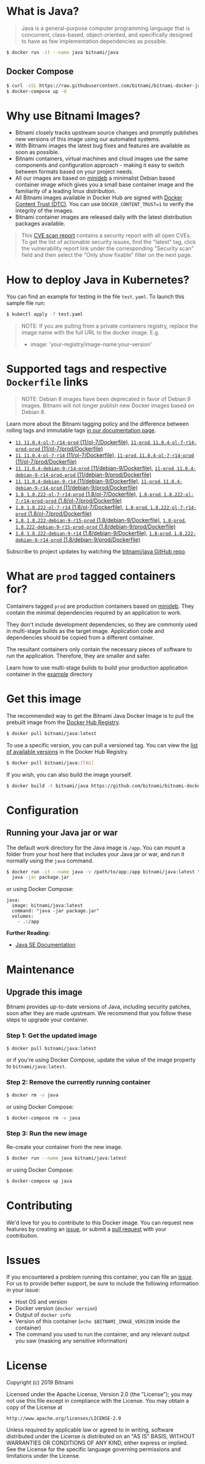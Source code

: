 # What is Java?

> Java is a general-purpose computer programming language that is concurrent, class-based, object-oriented, and specifically designed to have as few implementation dependencies as possible.

```bash
$ docker run -it --name java bitnami/java
```

## Docker Compose

```bash
$ curl -sSL https://raw.githubusercontent.com/bitnami/bitnami-docker-java/master/docker-compose.yml > docker-compose.yml
$ docker-compose up -d
```

# Why use Bitnami Images?

* Bitnami closely tracks upstream source changes and promptly publishes new versions of this image using our automated systems.
* With Bitnami images the latest bug fixes and features are available as soon as possible.
* Bitnami containers, virtual machines and cloud images use the same components and configuration approach - making it easy to switch between formats based on your project needs.
* All our images are based on [minideb](https://github.com/bitnami/minideb) a minimalist Debian based container image which gives you a small base container image and the familiarity of a leading linux distribution.
* All Bitnami images available in Docker Hub are signed with [Docker Content Trust (DTC)](https://docs.docker.com/engine/security/trust/content_trust/). You can use `DOCKER_CONTENT_TRUST=1` to verify the integrity of the images.
* Bitnami container images are released daily with the latest distribution packages available.


> This [CVE scan report](https://quay.io/repository/bitnami/java?tab=tags) contains a security report with all open CVEs. To get the list of actionable security issues, find the "latest" tag, click the vulnerability report link under the corresponding "Security scan" field and then select the "Only show fixable" filter on the next page.

# How to deploy Java in Kubernetes?

You can find an example for testing in the file `test.yaml`. To launch this sample file run:

```bash
$ kubectl apply -f test.yaml
```

> NOTE: If you are pulling from a private containers registry, replace the image name with the full URL to the docker image. E.g.
>
> - image: 'your-registry/image-name:your-version'

# Supported tags and respective `Dockerfile` links

> NOTE: Debian 8 images have been deprecated in favor of Debian 9 images. Bitnami will not longer publish new Docker images based on Debian 8.

Learn more about the Bitnami tagging policy and the difference between rolling tags and immutable tags [in our documentation page](https://docs.bitnami.com/containers/how-to/understand-rolling-tags-containers/).


- [`11`, `11.0.4-ol-7-r14-prod` (11/ol-7/Dockerfile)](https://github.com/bitnami/bitnami-docker-java/blob/11.0.4-ol-7-r14-prod/11/ol-7/Dockerfile), [`11-prod`, `11.0.4-ol-7-r14-prod-prod` (11/ol-7/prod/Dockerfile)](https://github.com/bitnami/bitnami-docker-java/blob/11.0.4-ol-7-r14-prod/11/ol-7/prod/Dockerfile)
- [`11`, `11.0.4-ol-7-r14` (11/ol-7/Dockerfile)](https://github.com/bitnami/bitnami-docker-java/blob/11.0.4-ol-7-r14/11/ol-7/Dockerfile), [`11-prod`, `11.0.4-ol-7-r14-prod` (11/ol-7/prod/Dockerfile)](https://github.com/bitnami/bitnami-docker-java/blob/11.0.4-ol-7-r14/11/ol-7/prod/Dockerfile)
- [`11`, `11.0.4-debian-9-r14-prod` (11/debian-9/Dockerfile)](https://github.com/bitnami/bitnami-docker-java/blob/11.0.4-debian-9-r14-prod/11/debian-9/Dockerfile), [`11-prod`, `11.0.4-debian-9-r14-prod-prod` (11/debian-9/prod/Dockerfile)](https://github.com/bitnami/bitnami-docker-java/blob/11.0.4-debian-9-r14-prod/11/debian-9/prod/Dockerfile)
- [`11`, `11.0.4-debian-9-r14` (11/debian-9/Dockerfile)](https://github.com/bitnami/bitnami-docker-java/blob/11.0.4-debian-9-r14/11/debian-9/Dockerfile), [`11-prod`, `11.0.4-debian-9-r14-prod` (11/debian-9/prod/Dockerfile)](https://github.com/bitnami/bitnami-docker-java/blob/11.0.4-debian-9-r14/11/debian-9/prod/Dockerfile)
- [`1.8`, `1.8.222-ol-7-r14-prod` (1.8/ol-7/Dockerfile)](https://github.com/bitnami/bitnami-docker-java/blob/1.8.222-ol-7-r14-prod/1.8/ol-7/Dockerfile), [`1.8-prod`, `1.8.222-ol-7-r14-prod-prod` (1.8/ol-7/prod/Dockerfile)](https://github.com/bitnami/bitnami-docker-java/blob/1.8.222-ol-7-r14-prod/1.8/ol-7/prod/Dockerfile)
- [`1.8`, `1.8.222-ol-7-r14` (1.8/ol-7/Dockerfile)](https://github.com/bitnami/bitnami-docker-java/blob/1.8.222-ol-7-r14/1.8/ol-7/Dockerfile), [`1.8-prod`, `1.8.222-ol-7-r14-prod` (1.8/ol-7/prod/Dockerfile)](https://github.com/bitnami/bitnami-docker-java/blob/1.8.222-ol-7-r14/1.8/ol-7/prod/Dockerfile)
- [`1.8`, `1.8.222-debian-9-r15-prod` (1.8/debian-9/Dockerfile)](https://github.com/bitnami/bitnami-docker-java/blob/1.8.222-debian-9-r15-prod/1.8/debian-9/Dockerfile), [`1.8-prod`, `1.8.222-debian-9-r15-prod-prod` (1.8/debian-9/prod/Dockerfile)](https://github.com/bitnami/bitnami-docker-java/blob/1.8.222-debian-9-r15-prod/1.8/debian-9/prod/Dockerfile)
- [`1.8`, `1.8.222-debian-9-r14` (1.8/debian-9/Dockerfile)](https://github.com/bitnami/bitnami-docker-java/blob/1.8.222-debian-9-r14/1.8/debian-9/Dockerfile), [`1.8-prod`, `1.8.222-debian-9-r14-prod` (1.8/debian-9/prod/Dockerfile)](https://github.com/bitnami/bitnami-docker-java/blob/1.8.222-debian-9-r14/1.8/debian-9/prod/Dockerfile)

Subscribe to project updates by watching the [bitnami/java GitHub repo](https://github.com/bitnami/bitnami-docker-java).

# What are `prod` tagged containers for?

Containers tagged `prod` are production containers based on [minideb](https://github.com/bitnami/minideb). They contain the minimal dependencies required by an application to work.

They don't include development dependencies, so they are commonly used in multi-stage builds as the target image. Application code and dependencies should be copied from a different container.

The resultant containers only contain the necessary pieces of software to run the application. Therefore, they are smaller and safer.

Learn how to use multi-stage builds to build your production application container in the [example](/example) directory

# Get this image

The recommended way to get the Bitnami Java Docker Image is to pull the prebuilt image from the [Docker Hub Registry](https://hub.docker.com/r/bitnami/java).

```bash
$ docker pull bitnami/java:latest
```

To use a specific version, you can pull a versioned tag. You can view the [list of available versions](https://hub.docker.com/r/bitnami/java/tags/) in the Docker Hub Registry.

```bash
$ docker pull bitnami/java:[TAG]
```

If you wish, you can also build the image yourself.

```bash
$ docker build -t bitnami/java https://github.com/bitnami/bitnami-docker-java.git
```

# Configuration

## Running your Java jar or war

The default work directory for the Java image is `/app`. You can mount a folder from your host here that includes your Java jar or war, and run it normally using the `java` command.

```bash
$ docker run -it --name java -v /path/to/app:/app bitnami/java:latest \
  java -jar package.jar
```

or using Docker Compose:

```
java:
  image: bitnami/java:latest
  command: "java -jar package.jar"
  volumes:
    - .:/app
```

**Further Reading:**

  - [Java SE Documentation](https://docs.oracle.com/javase/8/docs/api/)

# Maintenance

## Upgrade this image

Bitnami provides up-to-date versions of Java, including security patches, soon after they are made upstream. We recommend that you follow these steps to upgrade your container.

### Step 1: Get the updated image

```bash
$ docker pull bitnami/java:latest
```

or if you're using Docker Compose, update the value of the image property to `bitnami/java:latest`.

### Step 2: Remove the currently running container

```bash
$ docker rm -v java
```

or using Docker Compose:

```bash
$ docker-compose rm -v java
```

### Step 3: Run the new image

Re-create your container from the new image.

```bash
$ docker run --name java bitnami/java:latest
```

or using Docker Compose:

```bash
$ docker-compose up java
```

# Contributing

We'd love for you to contribute to this Docker image. You can request new features by creating an [issue](https://github.com/bitnami/bitnami-docker-java/issues), or submit a [pull request](https://github.com/bitnami/bitnami-docker-java/pulls) with your contribution.

# Issues

If you encountered a problem running this container, you can file an [issue](https://github.com/bitnami/bitnami-docker-java/issues). For us to provide better support, be sure to include the following information in your issue:

- Host OS and version
- Docker version (`docker version`)
- Output of `docker info`
- Version of this container (`echo $BITNAMI_IMAGE_VERSION` inside the container)
- The command you used to run the container, and any relevant output you saw (masking any sensitive
information)

# License

Copyright (c) 2019 Bitnami

Licensed under the Apache License, Version 2.0 (the "License");
you may not use this file except in compliance with the License.
You may obtain a copy of the License at

    http://www.apache.org/licenses/LICENSE-2.0

Unless required by applicable law or agreed to in writing, software
distributed under the License is distributed on an "AS IS" BASIS,
WITHOUT WARRANTIES OR CONDITIONS OF ANY KIND, either express or implied.
See the License for the specific language governing permissions and
limitations under the License.
